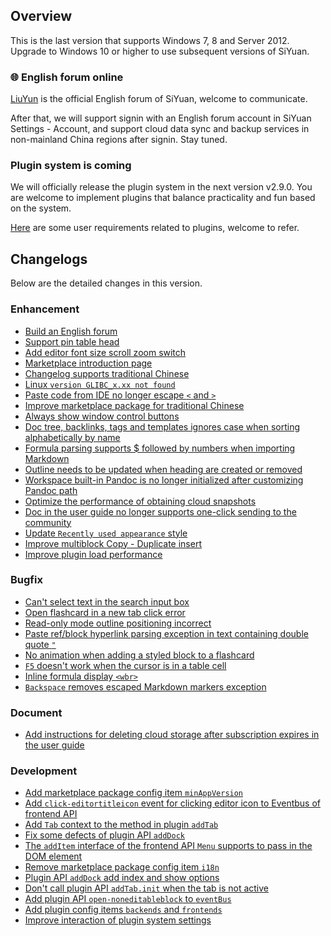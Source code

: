 ## Overview

This is the last version that supports Windows 7, 8 and Server 2012. Upgrade to Windows 10 or higher to use subsequent versions of SiYuan.

### 🌐 English forum online

[LiuYun](https://liuyun.io/) is the official English forum of SiYuan, welcome to communicate.

After that, we will support signin with an English forum account in SiYuan Settings - Account, and support cloud data sync and backup services in non-mainland China regions after signin. Stay tuned.

### Plugin system is coming

We will officially release the plugin system in the next version v2.9.0. You are welcome to implement plugins that balance practicality and fun based on the system.

[Here](https://github.com/siyuan-note/siyuan/issues?q=label%3AIdea+is%3Aclosed) are some user requirements related to plugins, welcome to refer.

## Changelogs

Below are the detailed changes in this version.

### Enhancement

* [Build an English forum](https://github.com/siyuan-note/siyuan/issues/7914)
* [Support pin table head](https://github.com/siyuan-note/siyuan/issues/8294)
* [Add editor font size scroll zoom switch](https://github.com/siyuan-note/siyuan/issues/8297)
* [Marketplace introduction page](https://github.com/siyuan-note/siyuan/issues/8324)
* [Changelog supports traditional Chinese](https://github.com/siyuan-note/siyuan/issues/8333)
* [Linux `version GLIBC_x.xx not found`](https://github.com/siyuan-note/siyuan/issues/8334)
* [Paste code from IDE no longer escape `<` and `>`](https://github.com/siyuan-note/siyuan/issues/8340)
* [Improve marketplace package for traditional Chinese](https://github.com/siyuan-note/siyuan/issues/8342)
* [Always show window control buttons](https://github.com/siyuan-note/siyuan/issues/8344)
* [Doc tree, backlinks, tags and templates ignores case when sorting alphabetically by name](https://github.com/siyuan-note/siyuan/issues/8360)
* [Formula parsing supports $ followed by numbers when importing Markdown](https://github.com/siyuan-note/siyuan/issues/8362)
* [Outline needs to be updated when heading are created or removed](https://github.com/siyuan-note/siyuan/issues/8372)
* [Workspace built-in Pandoc is no longer initialized after customizing Pandoc path](https://github.com/siyuan-note/siyuan/issues/8377)
* [Optimize the performance of obtaining cloud snapshots](https://github.com/siyuan-note/siyuan/issues/8387)
* [Doc in the user guide no longer supports one-click sending to the community](https://github.com/siyuan-note/siyuan/issues/8388)
* [Update `Recently used appearance` style](https://github.com/siyuan-note/siyuan/issues/8392)
* [Improve multiblock Copy - Duplicate insert](https://github.com/siyuan-note/siyuan/issues/8394)
* [Improve plugin load performance](https://github.com/siyuan-note/siyuan/issues/8397)

### Bugfix

* [Can't select text in the search input box](https://github.com/siyuan-note/siyuan/issues/8331)
* [Open flashcard in a new tab click error](https://github.com/siyuan-note/siyuan/issues/8337)
* [Read-only mode outline positioning incorrect](https://github.com/siyuan-note/siyuan/issues/8356)
* [Paste ref/block hyperlink parsing exception in text containing double quote `"`](https://github.com/siyuan-note/siyuan/issues/8359)
* [No animation when adding a styled block to a flashcard](https://github.com/siyuan-note/siyuan/issues/8365)
* [`F5` doesn't work when the cursor is in a table cell](https://github.com/siyuan-note/siyuan/issues/8367)
* [Inline formula display `<wbr>`](https://github.com/siyuan-note/siyuan/issues/8378)
* [`Backspace` removes escaped Markdown markers exception](https://github.com/siyuan-note/siyuan/issues/8406)

### Document

* [Add instructions for deleting cloud storage after subscription expires in the user guide](https://github.com/siyuan-note/siyuan/issues/8370)

### Development

* [Add marketplace package config item `minAppVersion`](https://github.com/siyuan-note/siyuan/issues/8330)
* [Add `click-editortitleicon` event for clicking editor icon to Eventbus of frontend API](https://github.com/siyuan-note/siyuan/issues/8335)
* [Add `Tab` context to the method in plugin `addTab`](https://github.com/siyuan-note/siyuan/pull/8336)
* [Fix some defects of  plugin API `addDock`](https://github.com/siyuan-note/siyuan/issues/8341)
* [The `addItem` interface of the frontend API `Menu` supports to pass in the DOM element](https://github.com/siyuan-note/siyuan/issues/8343)
* [Remove marketplace package config item `i18n`](https://github.com/siyuan-note/siyuan/issues/8346)
* [Plugin API `addDock` add index and show options](https://github.com/siyuan-note/siyuan/issues/8347)
* [Don't call plugin API `addTab.init` when the tab is not active](https://github.com/siyuan-note/siyuan/issues/8350)
* [Add plugin API `open-noneditableblock` to `eventBus`](https://github.com/siyuan-note/siyuan/issues/8374)
* [Add plugin config items `backends` and `frontends`](https://github.com/siyuan-note/siyuan/issues/8386)
* [Improve interaction of plugin system settings](https://github.com/siyuan-note/siyuan/issues/8391)
